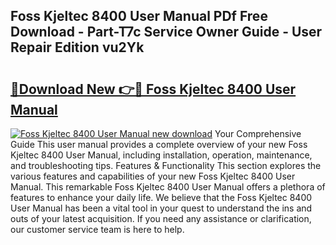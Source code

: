 ## Foss Kjeltec 8400 User Manual PDf Free Download - Part-T7c Service Owner Guide - User Repair Edition vu2Yk

# <h2><a href="http://bc15734.oget.top/?id=Foss+Kjeltec+8400+User+Manual">🔗Download New 👉🔴 Foss Kjeltec 8400 User Manual</a></h2>

[![Foss Kjeltec 8400 User Manual new download](https://i.imgur.com/5g1atiW.png)](http://bc15734.oget.top/?id=Foss+Kjeltec+8400+User+Manual)
Your Comprehensive Guide This user manual provides a complete overview of your new Foss Kjeltec 8400 User Manual, including installation, operation, maintenance, and troubleshooting tips. Features & Functionality This section explores the various features and capabilities of your new Foss Kjeltec 8400 User Manual. This remarkable Foss Kjeltec 8400 User Manual offers a plethora of features to enhance your daily life. We believe that the Foss Kjeltec 8400 User Manual has been a vital tool in your quest to understand the ins and outs of your latest acquisition. If you need any assistance or clarification, our customer service team is here to help.
